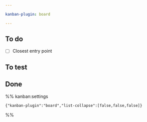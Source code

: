 ```yaml
---

kanban-plugin: board

---
```


## To do

- [ ] Closest entry point


## To test



## Done





%% kanban:settings
```
{"kanban-plugin":"board","list-collapse":[false,false,false]}
```
%%
